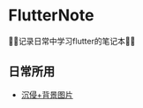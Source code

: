 # FlutterNote
📓📓记录日常中学习flutter的笔记本📒📒

## 日常所用
* [沉侵+背景图片](https://github.com/MaosanDao/FlutterNote/blob/master/%E6%B2%89%E4%BE%B5%E5%8A%A0%E8%83%8C%E6%99%AF%E5%9B%BE%E7%89%87.md)
